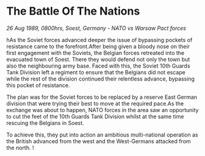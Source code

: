 # The Battle Of The Nations

*26 Aug 1989, 0800hrs, Soest, Germany - NATO vs Warsaw Pact forces*



hAs the Soviet forces advanced deeper the issue of bypassing pockets of resistance came to the forefront.After being given a bloody nose on their first engagement with the Soviets, the Belgian forces retreated into the evacuated town of Soest. There they would defend not only the town but also the neighbouring army base. Faced with this, the Soviet 10th Guards Tank Division left a regiment to ensure that the Belgians did not escape while the rest of the division continued their relentless advance, bypassing this pocket of resistance. 

The plan was for the Soviet forces to be replaced by a reserve East German division that were trying their best to move at the required pace.As the exchange was about to happen, NATO forces in the area saw an opportunity to cut the feet of the 10th Guards Tank Division whilst at the same time rescuing the Belgians in Soest. 

To achieve this, they put into action an ambitious multi-national operation as the British advanced from the west and the West-Germans attacked from the north. !
